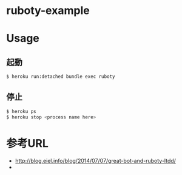 ruboty-example
==========

# Usage

## 起動
```bash
$ heroku run:detached bundle exec ruboty
```



## 停止
```bash
$ heroku ps
$ heroku stop <process name here>
```



# 参考URL
*  http://blog.eiel.info/blog/2014/07/07/great-bot-and-ruboty-ltdd/
*
